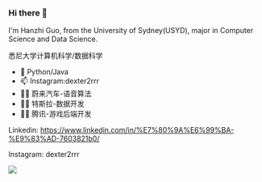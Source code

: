 ### Hi there 👋

I'm Hanzhi Guo, from the University of Sydney(USYD), major in Computer Science and Data Science. 

悉尼大学计算机科学/数据科学 



- 🌱 Python/Java
- 📫 Instagram:dexter2rrr 
- 👨‍🔬 蔚来汽车-语音算法
- 👨‍🔬 特斯拉-数据开发
- 👨‍🔬 腾讯-游戏后端开发

Linkedin: https://www.linkedin.com/in/%E7%80%9A%E6%99%BA-%E9%83%AD-7603821b0/

Instagram: dexter2rrr

![](https://github-readme-stats.vercel.app/api?username=Gary0232)
